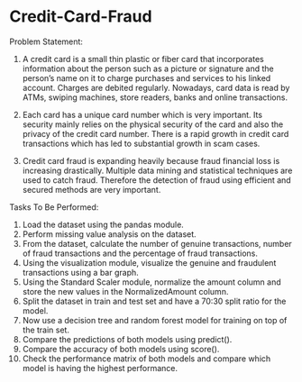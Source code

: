 # Credit-Card-Fraud

Problem Statement:

1. A credit card is a small thin plastic or fiber card that incorporates
information about the person such as a picture or signature and the
person’s name on it to charge purchases and services to his linked
account. Charges are debited regularly. Nowadays, card data is read by
ATMs, swiping machines, store readers, banks and online transactions.

3. Each card has a unique card number which is very important. Its security
mainly relies on the physical security of the card and also the privacy of the
credit card number. There is a rapid growth in credit card transactions
which has led to substantial growth in scam cases.

5. Credit card fraud is expanding heavily because fraud financial loss is
increasing drastically. Multiple data mining and statistical techniques are
used to catch fraud. Therefore the detection of fraud using efficient and
secured methods are very important.


Tasks To Be Performed:

1. Load the dataset using the pandas module.
2. Perform missing value analysis on the dataset.
3. From the dataset, calculate the number of genuine transactions, number of
fraud transactions and the percentage of fraud transactions.
4. Using the visualization module, visualize the genuine and fraudulent
transactions using a bar graph.
5. Using the Standard Scaler module, normalize the amount column and
store the new values in the NormalizedAmount column.
6. Split the dataset in train and test set and have a 70:30 split ratio for the
model.
7. Now use a decision tree and random forest model for training on top of the
train set.
8. Compare the predictions of both models using predict().
9. Compare the accuracy of both models using score().
10. Check the performance matrix of both models and compare which
model is having the highest performance.
